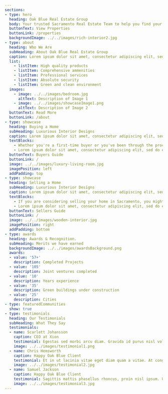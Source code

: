 ```yaml
---
sections:
- type: hero
  heading: Oak Blue Real Estate Group
  body: Your trusted Sacramento Real Estate Team to help you find your dream home
  buttonText: View Properties
  buttonLink: /properties
  backgroundImage: ../../images/rich-interior2.jpg
- type: about
  heading: Who We Are
  subHeading: About Oak Blue Real Estate Group
  caption: Lorem ipsum dolor sit amet, consectetur adipiscing elit, sed do eiusmod tempor incididunt ut labore et dolore magna aliqua. Ut enim ad minim veniam, quis nostrud exercitation ullamco laboris nisi ut aliquip ex ea commodo consequat. Duis aute irure dolor in reprehenderit in voluptate velit esse cillum dolore eu fugiat nulla pariatur. 
  list:
    - listItem: High quality products
    - listItem: Comprehensive ammenities
    - listItem: Professional services
    - listItem: Absolute security
    - listItem: Green and clean environment
  images:
    - image: ../../images/bedroom.jpg
      altText: Description of Image 1
    - image: ../../images/showcaseImage1.png
      altText: Description of Image 2
  buttonText: Read More
  buttonLink: /about
- type: showcase
  heading: Buying a Home
  subHeading: Luxurious Interior Designs
  caption: Lorem ipsum dolor sit amet, consectetur adipiscing elit, sed do eiusmod tempor incididunt ut labore et dolore magna aliqua. 
  textBlocks:
    - Whether you're a first-time buyer or you've been through the process before, we know that finding the right property can be a daunting task. Our team is here to make sure you are able to find the perfect place for you and your family to call home.
    - Lorem ipsum dolor sit amet, consectetur adipiscing elit, sed do eiusmod tempor incididunt ut labore et dolore magna aliqua. 
  buttonText: Buyers Guide
  buttonLink: /
  image: ../../images/luxury-living-room.jpg
  imagePosition: left
  addPadding: top
- type: showcase
  heading: Selling a Home
  subHeading: Luxurious Interior Designs
  caption: Lorem ipsum dolor sit amet, consectetur adipiscing elit, sed do eiusmod tempor incididunt ut labore et dolore magna aliqua. 
  textBlocks:
    - If you are considering selling your home in Sacramento, you might be wondering what can it sell for? Sacramento area home values are on the rise and understanding home values today can be tricky. We will show you how to accurately price your property and get in front of thousands of buyers.
    - Lorem ipsum dolor sit amet, consectetur adipiscing elit, sed do eiusmod tempor incididunt ut labore et dolore magna aliqua. 
  buttonText: Sellers Guide
  buttonLink: /
  image: ../../images/wooden-interior.jpg
  imagePosition: right
  addPadding: bottom
- type: awards
  heading: Awards & Recognition.
  subHeading: Merits we have earned
  backgroundImage: ../../images/awardsBackground.png
  awards:
  - value: '57+'
    description: Completed Projects
  - value: '105'
    description: Joint ventures completed
  - value: '10'
    description: Years experience
  - value: '35'
    description: Green buildings under construction
  - value: '25'
    description: Cities
- type: featuredCommunities
  show: true
- type: testimonials
  heading: Our Testimonials
  subHeading: What They Say
  testimonials:
  - name: Scarlett Johansson
    caption: CEO at Xion
    testimonial: Egestas sed morbi arcu diam. Gravida id purus nisl volutpat vulputate sed consectetur. Et in ut lacinia vitae eget diam quam a vitae. At congue lacus erat nunc velit placerat neque. Imperdiet nibh in at interdum vel. Sagittis mattis phasellus rhoncus, proin nisl ipsum. Ut amet, mauris, ut ipsum aenean euismod. 
    image: ../../images/testimonial1.png
  - name: Chris Hemsworth
    caption: Happy Oak Blue Client
    testimonial: Et in ut lacinia vitae eget diam quam a vitae. At congue lacus erat nunc velit placerat neque. Egestas sed morbi arcu diam. Gravida id purus nisl volutpat vulputate sed consectetur. Imperdiet nibh in at interdum vel. Sagittis mattis phasellus rhoncus, proin nisl ipsum. Ut amet, mauris, ut ipsum aenean euismod. 
    image: ../../images/testimonial2.jpg
  - name: Samuel Jackson
    caption: Happy Oak Blue Client
    testimonial: Sagittis mattis phasellus rhoncus, proin nisl ipsum. Ut amet, mauris, ut ipsum aenean euismod. Egestas sed morbi arcu diam. Gravida id purus nisl volutpat vulputate sed consectetur. Et in ut lacinia vitae eget diam quam a vitae. At congue lacus erat nunc velit placerat neque. Imperdiet nibh in at interdum vel.  
    image: ../../images/testimonial3.jpg
---
```


[comment]: # (Image files must be relative path to current directory for Image Sharp processing. Example: ../../images/image.jpg)
[comment]: # (Video file must ONLY be the file name including extension. Example: homeTour.mp4)
